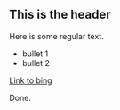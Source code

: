## This is the header

Here is some regular text.

 * bullet 1
 * bullet 2

[Link to bing](http://www.bing.com)

Done.